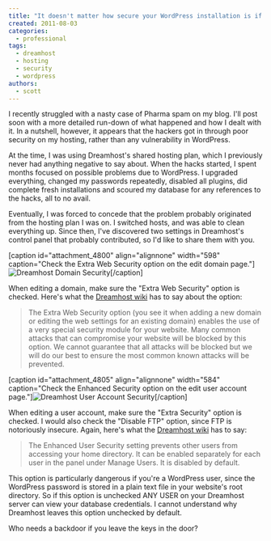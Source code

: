 ```yaml
---
title: "It doesn't matter how secure your WordPress installation is if you have insecure hosting"
created: 2011-08-03
categories:
  - professional
tags:
  - dreamhost
  - hosting
  - security
  - wordpress
authors:
  - scott
---
```


I recently struggled with a nasty case of Pharma spam on my blog. I'll post soon with a more detailed run-down of what happened and how I dealt with it. In a nutshell, however, it appears that the hackers got in through poor security on my hosting, rather than any vulnerability in WordPress.

At the time, I was using Dreamhost's shared hosting plan, which I previously never had anything negative to say about. When the hacks started, I spent months focused on possible problems due to WordPress. I upgraded everything, changed my passwords repeatedly, disabled all plugins, did complete fresh installations and scoured my database for any references to the hacks, all to no avail.

Eventually, I was forced to concede that the problem probably originated from the hosting plan I was on. I switched hosts, and was able to clean everything up. Since then, I've discovered two settings in Dreamhost's control panel that probably contributed, so I'd like to share them with you.

\[caption id="attachment_4800" align="alignnone" width="598" caption="Check the Extra Web Security option on the edit domain page."\]![Dreamhost Domain Security](/images/dreamhost-security-domain.png)\[/caption\]

When editing a domain, make sure the "Extra Web Security" option is checked. Here's what the [Dreamhost wiki](http://wiki.dreamhost.com/Mod_security) has to say about the option:

> The Extra Web Security option (you see it when adding a new domain or editing the web settings for an existing domain) enables the use of a very special security module for your website. Many common attacks that can compromise your website will be blocked by this option. We cannot guarantee that all attacks will be blocked but we will do our best to ensure the most common known attacks will be prevented.

\[caption id="attachment_4805" align="alignnone" width="584" caption="Check the Enhanced Security option on the edit user account page."\]![Dreamhost User Account Security](/images/dreamhost-security-user-640x146.png)\[/caption\]

When editing a user account, make sure the "Extra Security" option is checked. I would also check the "Disable FTP" option, since FTP is notoriously insecure. Again, here's what the [Dreamhost wiki](http://wiki.dreamhost.com/Enhanced_User_Security) has to say:

> The Enhanced User Security setting prevents other users from accessing your home directory. It can be enabled separately for each user in the panel under Manage Users. It is disabled by default.

This option is particularly dangerous if you're a WordPress user, since the WordPress password is stored in a plain text file in your website's root directory. So if this option is unchecked ANY USER on your Dreamhost server can view your database credentials. I cannot understand why Dreamhost leaves this option unchecked by default.

Who needs a backdoor if you leave the keys in the door?
